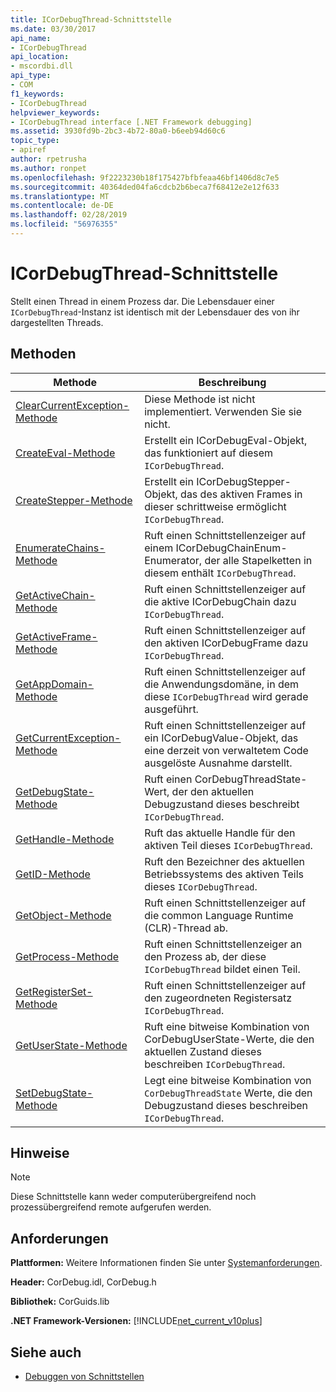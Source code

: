 ```yaml
---
title: ICorDebugThread-Schnittstelle
ms.date: 03/30/2017
api_name:
- ICorDebugThread
api_location:
- mscordbi.dll
api_type:
- COM
f1_keywords:
- ICorDebugThread
helpviewer_keywords:
- ICorDebugThread interface [.NET Framework debugging]
ms.assetid: 3930fd9b-2bc3-4b72-80a0-b6eeb94d60c6
topic_type:
- apiref
author: rpetrusha
ms.author: ronpet
ms.openlocfilehash: 9f2223230b18f175427bfbfeaa46bf1406d8c7e5
ms.sourcegitcommit: 40364ded04fa6cdcb2b6beca7f68412e2e12f633
ms.translationtype: MT
ms.contentlocale: de-DE
ms.lasthandoff: 02/28/2019
ms.locfileid: "56976355"
---
```

# <a name="icordebugthread-interface"></a>ICorDebugThread-Schnittstelle
Stellt einen Thread in einem Prozess dar. Die Lebensdauer einer `ICorDebugThread`-Instanz ist identisch mit der Lebensdauer des von ihr dargestellten Threads.  
  
## <a name="methods"></a>Methoden  
  
|Methode|Beschreibung|  
|------------|-----------------|  
|[ClearCurrentException-Methode](../../../../docs/framework/unmanaged-api/debugging/icordebugthread-clearcurrentexception-method.md)|Diese Methode ist nicht implementiert. Verwenden Sie sie nicht.|  
|[CreateEval-Methode](../../../../docs/framework/unmanaged-api/debugging/icordebugthread-createeval-method.md)|Erstellt ein ICorDebugEval-Objekt, das funktioniert auf diesem `ICorDebugThread`.|  
|[CreateStepper-Methode](../../../../docs/framework/unmanaged-api/debugging/icordebugthread-createstepper-method.md)|Erstellt ein ICorDebugStepper-Objekt, das des aktiven Frames in dieser schrittweise ermöglicht `ICorDebugThread`.|  
|[EnumerateChains-Methode](../../../../docs/framework/unmanaged-api/debugging/icordebugthread-enumeratechains-method.md)|Ruft einen Schnittstellenzeiger auf einem ICorDebugChainEnum-Enumerator, der alle Stapelketten in diesem enthält `ICorDebugThread`.|  
|[GetActiveChain-Methode](../../../../docs/framework/unmanaged-api/debugging/icordebugthread-getactivechain-method.md)|Ruft einen Schnittstellenzeiger auf die aktive ICorDebugChain dazu `ICorDebugThread`.|  
|[GetActiveFrame-Methode](../../../../docs/framework/unmanaged-api/debugging/icordebugthread-getactiveframe-method.md)|Ruft einen Schnittstellenzeiger auf den aktiven ICorDebugFrame dazu `ICorDebugThread`.|  
|[GetAppDomain-Methode](../../../../docs/framework/unmanaged-api/debugging/icordebugthread-getappdomain-method.md)|Ruft einen Schnittstellenzeiger auf die Anwendungsdomäne, in dem diese `ICorDebugThread` wird gerade ausgeführt.|  
|[GetCurrentException-Methode](../../../../docs/framework/unmanaged-api/debugging/icordebugthread-getcurrentexception-method.md)|Ruft einen Schnittstellenzeiger auf ein ICorDebugValue-Objekt, das eine derzeit von verwaltetem Code ausgelöste Ausnahme darstellt.|  
|[GetDebugState-Methode](../../../../docs/framework/unmanaged-api/debugging/icordebugthread-getdebugstate-method.md)|Ruft einen CorDebugThreadState-Wert, der den aktuellen Debugzustand dieses beschreibt `ICorDebugThread`.|  
|[GetHandle-Methode](../../../../docs/framework/unmanaged-api/debugging/icordebugthread-gethandle-method.md)|Ruft das aktuelle Handle für den aktiven Teil dieses `ICorDebugThread`.|  
|[GetID-Methode](../../../../docs/framework/unmanaged-api/debugging/icordebugthread-getid-method.md)|Ruft den Bezeichner des aktuellen Betriebssystems des aktiven Teils dieses `ICorDebugThread`.|  
|[GetObject-Methode](../../../../docs/framework/unmanaged-api/debugging/icordebugthread-getobject-method.md)|Ruft einen Schnittstellenzeiger auf die common Language Runtime (CLR)-Thread ab.|  
|[GetProcess-Methode](../../../../docs/framework/unmanaged-api/debugging/icordebugthread-getprocess-method.md)|Ruft einen Schnittstellenzeiger an den Prozess ab, der diese `ICorDebugThread` bildet einen Teil.|  
|[GetRegisterSet-Methode](../../../../docs/framework/unmanaged-api/debugging/icordebugthread-getregisterset-method.md)|Ruft einen Schnittstellenzeiger auf den zugeordneten Registersatz `ICorDebugThread`.|  
|[GetUserState-Methode](../../../../docs/framework/unmanaged-api/debugging/icordebugthread-getuserstate-method.md)|Ruft eine bitweise Kombination von CorDebugUserState-Werte, die den aktuellen Zustand dieses beschreiben `ICorDebugThread`.|  
|[SetDebugState-Methode](../../../../docs/framework/unmanaged-api/debugging/icordebugthread-setdebugstate-method.md)|Legt eine bitweise Kombination von `CorDebugThreadState` Werte, die den Debugzustand dieses beschreiben `ICorDebugThread`.|  
  
## <a name="remarks"></a>Hinweise  
  
> [!NOTE]
>  Diese Schnittstelle kann weder computerübergreifend noch prozessübergreifend remote aufgerufen werden.  
  
## <a name="requirements"></a>Anforderungen  
 **Plattformen:** Weitere Informationen finden Sie unter [Systemanforderungen](../../../../docs/framework/get-started/system-requirements.md).  
  
 **Header:** CorDebug.idl, CorDebug.h  
  
 **Bibliothek:** CorGuids.lib  
  
 **.NET Framework-Versionen:** [!INCLUDE[net_current_v10plus](../../../../includes/net-current-v10plus-md.md)]  
  
## <a name="see-also"></a>Siehe auch
- [Debuggen von Schnittstellen](../../../../docs/framework/unmanaged-api/debugging/debugging-interfaces.md)

